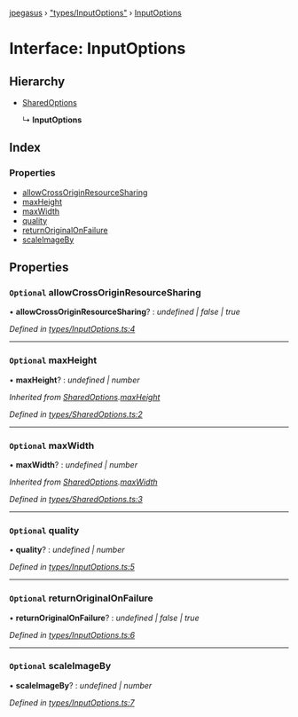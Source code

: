 [jpegasus](../README.md) › ["types/InputOptions"](../modules/_types_inputoptions_.md) › [InputOptions](_types_inputoptions_.inputoptions.md)

# Interface: InputOptions

## Hierarchy

* [SharedOptions](_types_sharedoptions_.sharedoptions.md)

  ↳ **InputOptions**

## Index

### Properties

* [allowCrossOriginResourceSharing](_types_inputoptions_.inputoptions.md#optional-allowcrossoriginresourcesharing)
* [maxHeight](_types_inputoptions_.inputoptions.md#optional-maxheight)
* [maxWidth](_types_inputoptions_.inputoptions.md#optional-maxwidth)
* [quality](_types_inputoptions_.inputoptions.md#optional-quality)
* [returnOriginalOnFailure](_types_inputoptions_.inputoptions.md#optional-returnoriginalonfailure)
* [scaleImageBy](_types_inputoptions_.inputoptions.md#optional-scaleimageby)

## Properties

### `Optional` allowCrossOriginResourceSharing

• **allowCrossOriginResourceSharing**? : *undefined | false | true*

*Defined in [types/InputOptions.ts:4](https://github.com/TonyBrobston/jpegasus/blob/78e3a3f/src/types/InputOptions.ts#L4)*

___

### `Optional` maxHeight

• **maxHeight**? : *undefined | number*

*Inherited from [SharedOptions](_types_sharedoptions_.sharedoptions.md).[maxHeight](_types_sharedoptions_.sharedoptions.md#optional-maxheight)*

*Defined in [types/SharedOptions.ts:2](https://github.com/TonyBrobston/jpegasus/blob/78e3a3f/src/types/SharedOptions.ts#L2)*

___

### `Optional` maxWidth

• **maxWidth**? : *undefined | number*

*Inherited from [SharedOptions](_types_sharedoptions_.sharedoptions.md).[maxWidth](_types_sharedoptions_.sharedoptions.md#optional-maxwidth)*

*Defined in [types/SharedOptions.ts:3](https://github.com/TonyBrobston/jpegasus/blob/78e3a3f/src/types/SharedOptions.ts#L3)*

___

### `Optional` quality

• **quality**? : *undefined | number*

*Defined in [types/InputOptions.ts:5](https://github.com/TonyBrobston/jpegasus/blob/78e3a3f/src/types/InputOptions.ts#L5)*

___

### `Optional` returnOriginalOnFailure

• **returnOriginalOnFailure**? : *undefined | false | true*

*Defined in [types/InputOptions.ts:6](https://github.com/TonyBrobston/jpegasus/blob/78e3a3f/src/types/InputOptions.ts#L6)*

___

### `Optional` scaleImageBy

• **scaleImageBy**? : *undefined | number*

*Defined in [types/InputOptions.ts:7](https://github.com/TonyBrobston/jpegasus/blob/78e3a3f/src/types/InputOptions.ts#L7)*
